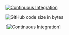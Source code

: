 
[![Continuous Integration](https://github.com/robozushi10/qiita_gha/actions/workflows/ct.yml/badge.svg)](https://github.com/robozushi10/qiita_gha/actions/workflows/ct.yml)

![GitHub code size in bytes](https://img.shields.io/github/languages/code-size/robozushi10/qiita_gha)

[![Continuous Integration](https://github.com/robozushi10/qiita_gha/actions/workflows/ct.yml/coverage.svg)]
